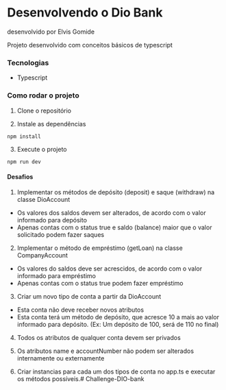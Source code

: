 # Desenvolvendo o Dio Bank #
desenvolvido por Elvis Gomide

Projeto desenvolvido com conceitos básicos de typescript
### Tecnologias ###
* Typescript
### Como rodar o projeto ###
1. Clone o repositório

2. Instale as dependências

`npm install`

3. Execute o projeto

`npm run dev`

#### Desafios ####
1. Implementar os métodos de depósito (deposit) e saque (withdraw) na classe DioAccount
* Os valores dos saldos devem ser alterados, de acordo com o valor informado para depósito
* Apenas contas com o status true e saldo (balance) maior que o valor solicitado podem fazer saques

2. Implementar o método de empréstimo (getLoan) na classe CompanyAccount
* Os valores do saldos deve ser acrescidos, de acordo com o valor informado para empréstimo
* Apenas contas com o status true podem fazer empréstimo

3. Criar um novo tipo de conta a partir da DioAccount
* Esta conta não deve receber novos atributos
* Esta conta terá um método de depósito, que acresce 10 a mais ao valor informado para depósito. (Ex: Um depósito de 100, será de 110 no final)

4. Todos os atributos de qualquer conta devem ser privados

5. Os atributos name e accountNumber não podem ser alterados internamente ou externamente

6. Criar instancias para cada um dos tipos de conta no app.ts e executar os métodos possíveis.# Challenge-DIO-bank
